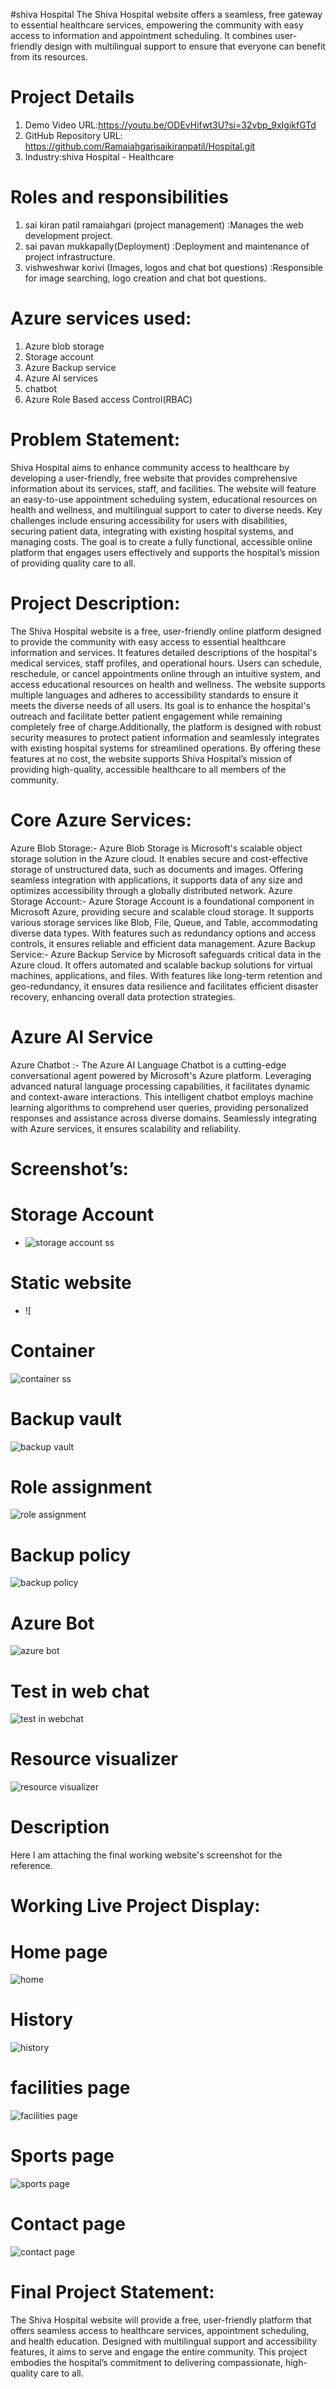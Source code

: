 #shiva Hospital
The Shiva Hospital website offers a seamless, free gateway to essential healthcare services, empowering the community with easy access to information and appointment scheduling. It combines user-friendly design with multilingual support to ensure that everyone can benefit from its resources.

# Project Details
1. Demo Video URL:https://youtu.be/ODEvHifwt3U?si=32vbp_9xIgikfGTd
2. GitHub Repository URL: https://github.com/Ramaiahgarisaikiranpatil/Hospital.git
3. Industry:shiva Hospital - Healthcare
# Roles and responsibilities
1. sai kiran patil ramaiahgari (project management) :Manages the web development project.
2. sai pavan mukkapally(Deployment) :Deployment and maintenance of project infrastructure.
3. vishweshwar korivi (Images, logos and chat bot questions) :Responsible for image searching, logo creation and chat bot questions.
# Azure services used:
1. Azure blob storage
2. Storage account
3. Azure Backup service
4. Azure AI services
5. chatbot
6. Azure Role Based access Control(RBAC)
# Problem Statement:
Shiva Hospital aims to enhance community access to healthcare by developing a user-friendly, free website that provides comprehensive information about its services, staff, and facilities. The website will feature an easy-to-use appointment scheduling system, educational resources on health and wellness, and multilingual support to cater to diverse needs. Key challenges include ensuring accessibility for users with disabilities, securing patient data, integrating with existing hospital systems, and managing costs. The goal is to create a fully functional, accessible online platform that engages users effectively and supports the hospital’s mission of providing quality care to all.

# Project Description:
The Shiva Hospital website is a free, user-friendly online platform designed to provide the community with easy access to essential healthcare information and services. It features detailed descriptions of the hospital's medical services, staff profiles, and operational hours. Users can schedule, reschedule, or cancel appointments online through an intuitive system, and access educational resources on health and wellness. The website supports multiple languages and adheres to accessibility standards to ensure it meets the diverse needs of all users. Its goal is to enhance the hospital's outreach and facilitate better patient engagement while remaining completely free of charge.Additionally, the platform is designed with robust security measures to protect patient information and seamlessly integrates with existing hospital systems for streamlined operations. By offering these features at no cost, the website supports Shiva Hospital’s mission of providing high-quality, accessible healthcare to all members of the community.
# Core Azure Services:
Azure Blob Storage:- Azure Blob Storage is Microsoft's scalable object storage solution in the Azure cloud. It enables secure and cost-effective storage of unstructured data, such as documents and images. Offering seamless integration with applications, it supports data of any size and optimizes accessibility through a globally distributed network. 
Azure Storage Account:- Azure Storage Account is a foundational component in Microsoft Azure, providing secure and scalable cloud storage. It supports various storage services like Blob, File, Queue, and Table, accommodating diverse data types. With features such as redundancy options and access controls, it ensures reliable and efficient data management. 
Azure Backup Service:- Azure Backup Service by Microsoft safeguards critical data in the Azure cloud. It offers automated and scalable backup solutions for virtual machines, applications, and files. With features like long-term retention and geo-redundancy, it ensures data resilience and facilitates efficient disaster recovery, enhancing overall data protection strategies.
# Azure AI Service
Azure Chatbot :- The Azure AI Language Chatbot is a cutting-edge conversational agent powered by Microsoft's Azure platform. Leveraging advanced natural language processing capabilities, it facilitates dynamic and context-aware interactions. This intelligent chatbot employs machine learning algorithms to comprehend user queries, providing personalized responses and assistance across diverse domains. Seamlessly integrating with Azure services, it ensures scalability and reliability.

# Screenshot’s:
# Storage Account
- ![storage account ss](./gitimages/storageaccount.png)

# Static website
- ![

# Container
![container ss](./gitimages/container.png)

# Backup vault
![backup vault](https://github.com/kbjtushar/victory-vault/assets/161484157/e56b7a6e-cf95-486a-a5aa-3c026f4180ad)

# Role assignment
![role assignment](https://github.com/kbjtushar/victory-vault/assets/161484157/c54ab63f-4312-4da5-b539-6238efd5e78e)

# Backup policy
![backup policy](https://github.com/kbjtushar/victory-vault/assets/161484157/68ec0412-5147-4a88-8b5d-20a31b409d5a)

# Azure Bot
![azure bot](https://github.com/kbjtushar/victory-vault/assets/161484157/47d6968c-91cd-4e87-b523-2dc2e430e69d)

# Test in web chat
![test in webchat](https://github.com/kbjtushar/victory-vault/assets/161484157/9219a2df-5b27-426a-9fdb-4cad13cc2be6)

# Resource visualizer
![resource visualizer](https://github.com/kbjtushar/victory-vault/assets/161484157/9ae82a6f-3e6e-4a8c-945e-0a6bc8ef47ed)

# Description
Here I am attaching the final working website's screenshot for the reference.

# Working Live Project Display:
# Home page
![home](https://github.com/kbjtushar/victory-vault/assets/161484157/f8fc6c8a-5392-4c4c-b8af-3a07a631f7af)

# History
![history](https://github.com/kbjtushar/victory-vault/assets/161484157/91758bdf-8954-48c7-9f38-d15d1345a117)

# facilities page
![facilities page](https://github.com/kbjtushar/victory-vault/assets/161484157/23f633c8-bb4d-4006-b356-a78d96ca7bb7)

# Sports page
![sports page](https://github.com/kbjtushar/victory-vault/assets/161484157/edc7c16d-27eb-463b-a212-779fd165d9aa)

# Contact page
![contact page](https://github.com/kbjtushar/victory-vault/assets/161484157/3ae8ede2-15e0-43d2-a1de-8235b50dcf6a)

# Final Project Statement:
The Shiva Hospital website will provide a free, user-friendly platform that offers seamless access to healthcare services, appointment scheduling, and health education. Designed with multilingual support and accessibility features, it aims to serve and engage the entire community. This project embodies the hospital’s commitment to delivering compassionate, high-quality care to all.





